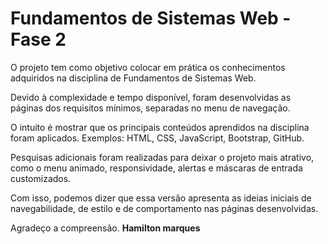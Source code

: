 # Fundamentos de Sistemas Web - Fase 2

O projeto tem como objetivo colocar em prática os conhecimentos adquiridos na disciplina de Fundamentos de Sistemas Web.

Devido à complexidade e tempo disponível, foram desenvolvidas as páginas dos requisitos mínimos, separadas no menu de navegação.

O intuito é mostrar que os principais conteúdos aprendidos na disciplina foram aplicados. Exemplos: HTML, CSS, JavaScript, Bootstrap, GitHub.

Pesquisas adicionais foram realizadas para deixar o projeto mais atrativo, como o menu animado, responsividade, alertas e máscaras de entrada customizados.

Com isso, podemos dizer que essa versão apresenta as ideias iniciais de navegabilidade, de estilo e de comportamento nas páginas desenvolvidas.

Agradeço a compreensão.
**Hamilton marques**